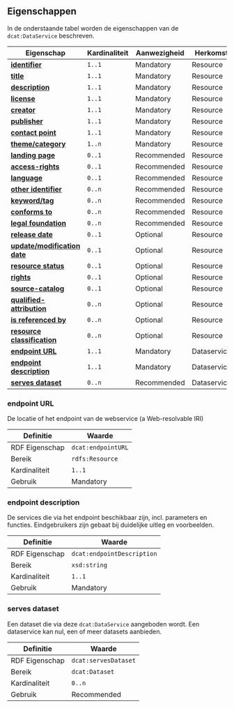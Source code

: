 ## Eigenschappen

In de onderstaande tabel worden de eigenschappen van de `dcat:DataService` beschreven.

| **Eigenschap**                                            | Kardinaliteit | Aanwezigheid | Herkomst    |
|-----------------------------------------------------------|---------------|--------------|-------------|
| [**identifier**](#identifier)                             | `1..1`        | Mandatory    | Resource    |
| [**title**](#title)                                       | `1..1`        | Mandatory    | Resource    |
| [**description**](#description)                           | `1..1`        | Mandatory    | Resource    |
| [**license**](#license)                                   | `1..1`        | Mandatory    | Resource    |
| [**creator**](#creator)                                   | `1..1`        | Mandatory    | Resource    |
| [**publisher**](#publisher)                               | `1..1`        | Mandatory    | Resource    |
| [**contact point**](#contact-point)                       | `1..1`        | Mandatory    | Resource    |
| [**theme/category**](#theme-category)                     | `1..n`        | Mandatory    | Resource    |
| [**landing page**](#landing-page)                         | `0..1`        | Recommended  | Resource    |
| [**access-rights**](#access-rights)                       | `0..1`        | Recommended  | Resource    |
| [**language**](#language)                                 | `0..1`        | Recommended  | Resource    |
| [**other identifier**](#other-identifier)                 | `0..n`        | Recommended  | Resource    |
| [**keyword/tag**](#keyword-tag)                           | `0..n`        | Recommended  | Resource    |
| [**conforms to**](#conforms-to)                           | `0..n`        | Recommended  | Resource    |
| [**legal foundation**](#legal-foundation)                 | `0..n`        | Recommended  | Resource    |
| [**release date**](#release-date)                         | `0..1`        | Optional     | Resource    |
| [**update/modification date**](#update-modification-date) | `0..1`        | Optional     | Resource    |
| [**resource status**](#resource-status)                   | `0..1`        | Optional     | Resource    |
| [**rights**](#rights)                                     | `0..1`        | Optional     | Resource    |
| [**source-catalog**](#source-catalog)                     | `0..1`        | Optional     | Resource    |
| [**qualified-attribution**](#qualified-attribution)       | `0..n`        | Optional     | Resource    |
| [**is referenced by**](#is-referenced-by)                 | `0..n`        | Optional     | Resource    |
| [**resource classification**](#resource-classification)   | `0..n`        | Optional     | Resource    |
| [**endpoint URL**](#endpoint-url)                         | `1..1`        | Mandatory    | Dataservice |
| [**endpoint description**](#endpoint-description)         | `1..1`        | Mandatory    | Dataservice |
| [**serves dataset**](#serves-dataset)                     | `0..n`        | Recommended  | Dataservice |

### endpoint URL

De locatie of het endpoint van de webservice (a Web-resolvable IRI)

| Definitie      | Waarde             |
| -------------- |--------------------|
| RDF Eigenschap | `dcat:endpointURL` |
| Bereik         | `rdfs:Resource`    |
| Kardinaliteit  | `1..1`             |
| Gebruik        | Mandatory          |

### endpoint description

De services die via het endpoint beschikbaar zijn, incl. parameters en functies. Eindgebruikers zijn gebaat bij 
duidelijke uitleg en voorbeelden.

| Definitie      | Waarde                     |
| -------------- |----------------------------|
| RDF Eigenschap | `dcat:endpointDescription` |
| Bereik         | `xsd:string`               |
| Kardinaliteit  | `1..1`                     |
| Gebruik        | Mandatory                  |

### serves dataset

Een dataset die via deze `dcat:DataService` aangeboden wordt. Een dataservice kan nul, een of meer datasets aanbieden.

| Definitie      | Waarde               |
| -------------- |----------------------|
| RDF Eigenschap | `dcat:servesDataset` |
| Bereik         | `dcat:Dataset`       |
| Kardinaliteit  | `0..n`               |
| Gebruik        | Recommended          |
